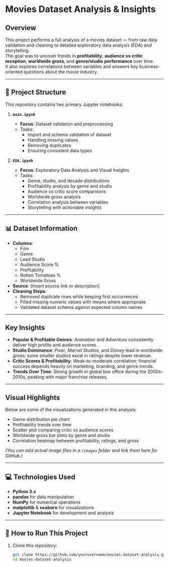 # Movies Dataset Analysis & Insights

## Overview
This project performs a full analysis of a movies dataset — from raw data validation and cleaning to detailed exploratory data analysis (EDA) and storytelling.  
The goal was to uncover trends in **profitability**, **audience vs critic reception**, **worldwide gross**, and **genre/studio performance** over time.  
It also explores correlations between variables and answers key business-oriented questions about the movie industry.

---

## 📂 Project Structure
This repository contains two primary Jupyter notebooks:

1. **`main.ipynb`**  
   - **Focus**: Dataset validation and preprocessing  
   - Tasks:  
     - Import and schema validation of dataset  
     - Handling missing values  
     - Removing duplicates  
     - Ensuring consistent data types  

2. **`EDA.ipynb`**  
   - **Focus**: Exploratory Data Analysis and Visual Insights  
   - Tasks:  
     - Genre, studio, and decade distributions  
     - Profitability analysis by genre and studio  
     - Audience vs critic score comparisons  
     - Worldwide gross analysis  
     - Correlation analysis between variables  
     - Storytelling with actionable insights

---

## 📊 Dataset Information
- **Columns**:  
  - Film  
  - Genre  
  - Lead Studio  
  - Audience Score %  
  - Profitability  
  - Rotten Tomatoes %  
  - Worldwide Gross  
- **Source**: [Insert source link or description]  
- **Cleaning Steps**:  
  - Removed duplicate rows while keeping first occurrences  
  - Filled missing numeric values with means where appropriate  
  - Validated dataset schema against expected column names

---

## Key Insights
- **Popular & Profitable Genres**: *Animation* and *Adventure* consistently deliver high profits and audience scores.  
- **Studio Dominance**: *Pixar*, *Marvel Studios*, and *Disney* lead in worldwide gross; some smaller studios excel in ratings despite lower revenue.  
- **Critic Scores & Profitability**: Weak-to-moderate correlation; financial success depends heavily on marketing, branding, and genre trends.  
- **Trends Over Time**: Strong growth in global box office during the 2000s–2010s, peaking with major franchise releases.

---

## Visual Highlights
Below are some of the visualizations generated in this analysis:

- Genre distribution pie chart  
- Profitability trends over time  
- Scatter plot comparing critic vs audience scores  
- Worldwide gross bar plots by genre and studio  
- Correlation heatmap between profitability, ratings, and gross

*(You can add actual image files in a `/images` folder and link them here for GitHub.)*

---

## 💻 Technologies Used
- **Python 3.x**  
- **pandas** for data manipulation  
- **NumPy** for numerical operations  
- **matplotlib** & **seaborn** for visualizations  
- **Jupyter Notebook** for development and analysis

---

## 🚀 How to Run This Project
1. Clone this repository:
   ```bash
   git clone https://github.com/yourusername/movies-dataset-analysis.git
   cd movies-dataset-analysis
